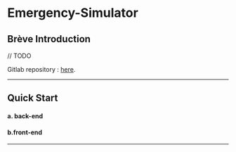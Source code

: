 # Emergency-Simulator

## Brève Introduction

// TODO 

Gitlab repository : [here](https://gitlab.utc.fr/wanhongz/emergency-simulator).

---

## Quick Start

#### a. back-end



#### b.front-end



---

